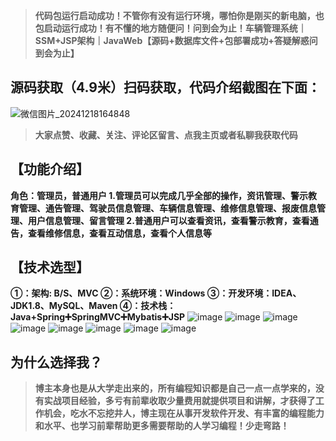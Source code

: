 > **代码包运行启动成功！不管你有没有运行环境，哪怕你是刚买的新电脑，也包启动运行成功！有不懂的地方随便问！问到会为止！车辆管理系统｜SSM+JSP架构｜JavaWeb【源码+数据库文件+包部署成功+答疑解惑问到会为止】**
## 源码获取（4.9米）扫码获取，代码介绍截图在下面：
![微信图片_20241218164848](https://github.com/user-attachments/assets/1764a4d0-4576-408b-ac84-f04e3825e38b)

> **大家点赞、收藏、关注、评论区留言、点我主页或者私聊我获取代码**

## 【功能介绍】
**角色：管理员，普通用户
1.管理员可以完成几乎全部的操作，资讯管理、警示教育管理、通告管理、驾驶员信息管理、车辆信息管理、维修信息管理、报废信息管理、用户信息管理、留言管理
2.普通用户可以查看资讯，查看警示教育，查看通告，查看维修信息，查看互动信息，查看个人信息等**
## 【技术选型】
**①：架构: B/S、MVC
②：系统环境：Windows
③：开发环境：IDEA、JDK1.8、MySQL、Maven
④：技术栈： Java+Spring➕SpringMVC➕Mybatis➕JSP**
![image](https://github.com/user-attachments/assets/1f03a536-d06c-4c4f-b851-d13845b15cc1)
![image](https://github.com/user-attachments/assets/e02ae1a7-7a59-40cb-9971-2d9188b5546a)
![image](https://github.com/user-attachments/assets/5a7b6f6d-17dc-4d90-aff6-5fc492cf1272)
![image](https://github.com/user-attachments/assets/3d7687f0-1cfa-43d9-98bd-8e3d9f3ccf7c)
![image](https://github.com/user-attachments/assets/6055c2e1-de19-4c77-9428-0b7b716cc36b)
![image](https://github.com/user-attachments/assets/a5072f25-8a76-4313-8a3b-2fff87d64be4)
![image](https://github.com/user-attachments/assets/102d0f56-5fa6-409f-8ab6-6c7f7175790a)
![image](https://github.com/user-attachments/assets/59c3e47c-fbc7-4b0d-9fca-4c4ba85d5e01)

## 为什么选择我？

> **博主本身也是从大学走出来的，所有编程知识都是自己一点一点学来的，没有实战项目经验，多亏有前辈收取少量费用就提供项目和讲解，才获得了工作机会，吃水不忘挖井人，博主现在从事开发软件开发、有丰富的编程能力和水平、也学习前辈帮助更多需要帮助的人学习编程！少走弯路！**


